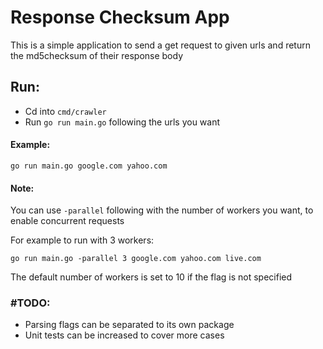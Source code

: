 # Response Checksum App
This is a simple application to send a get request to given urls and return the md5checksum of their response body

## Run:
- Cd into `cmd/crawler`
- Run `go run main.go` following the urls you want

#### Example:
`go run main.go google.com yahoo.com`

#### Note:
You can use `-parallel` following with the number of workers you want, to enable concurrent requests

For example to run with 3 workers:

`go run main.go -parallel 3 google.com yahoo.com live.com`

The default number of workers is set to 10 if the flag is not specified


### #TODO:
- Parsing flags can be separated to its own package
- Unit tests can be increased to cover more cases
